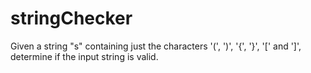 # stringChecker

Given a string "s" containing just the characters '(', ')', '{', '}', '[' and ']', determine if the input string is valid.
